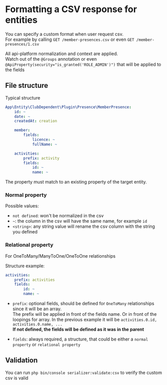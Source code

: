 # Formatting a CSV response for entities
You can specify a custom format when user request csv.  
For example by calling `GET /member-presences.csv` or even `GET /member-presences/1.csv`

All api-platform normalization and context are applied.  
Watch out of the `@Groups` annotation or even `@ApiProperty(security="is_granted('ROLE_ADMIN')")` that will be applied to the fields

## File structure

Typical structure
```yaml
App\Entity\ClubDependent\Plugin\Presence\MemberPresence:
    id: ~
    date: ~
    createdAt: creation

    member:
        fields:
            licence: ~
            fullName: ~

    activities:
        prefix: activity
        fields:
            id: ~
            name: ~
```

The property must match to an existing property of the target entity.

### Normal property

Possible values:

- `not defined`: won't be normalized in the csv
- `~`: the column in the csv will have the same name, for example `id`
- `<string>`: any string value will rename the csv column with the string you defined

### Relational property

For OneToMany/ManyToOne/OneToOne relationships

Structure example:
```yaml
activities:
    prefix: activities
    fields:
        id: ~
        name: ~
```

- `prefix`: optional fields, should be defined for `OneToMany` relationships since it will be an array.  
  The prefix will be applied in front of the fields name. Or in front of the loopings for array. In the previous example it will be `activities.0.id, activities.0.name, ...`  
  **If not defined, the fields will be defined as it was in the parent**

- `fields`: always required, a structure, that could be either a `normal property` or `relational property`

## Validation

You can run `php bin/console serializer:validate:csv` to verify the custom csv is valid
